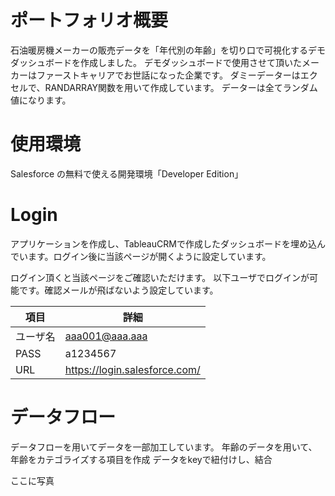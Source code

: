 # ポートフォリオ概要
石油暖房機メーカーの販売データを「年代別の年齢」を切り口で可視化するデモダッシュボードを作成しました。
デモダッシュボードで使用させて頂いたメーカーはファーストキャリアでお世話になった企業です。
ダミーデーターはエクセルで、RANDARRAY関数を用いて作成しています。
データーは全てランダム値になります。

# 使用環境
Salesforce の無料で使える開発環境「Developer Edition」


# Login
アプリケーションを作成し、TableauCRMで作成したダッシュボードを埋め込んでいます。ログイン後に当該ページが開くように設定しています。

ログイン頂くと当該ページをご確認いただけます。
以下ユーザでログインが可能です。確認メールが飛ばないよう設定しています。

|  項目  |  詳細  |
| ---- | ---- |
|  ユーザ名  |  aaa001@aaa.aaa  |
|  PASS  |  a1234567  |
|  URL  |  https://login.salesforce.com/  |

# データフロー
データフローを用いてデータを一部加工しています。
年齢のデータを用いて、年齢をカテゴライズする項目を作成
データをkeyで紐付けし、結合

ここに写真


